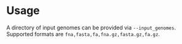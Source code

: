 Usage
=====

A directory of input genomes can be provided via `--input_genomes`. Supported formats are `fna,fasta,fa,fna.gz,fasta.gz,fa.gz`.

